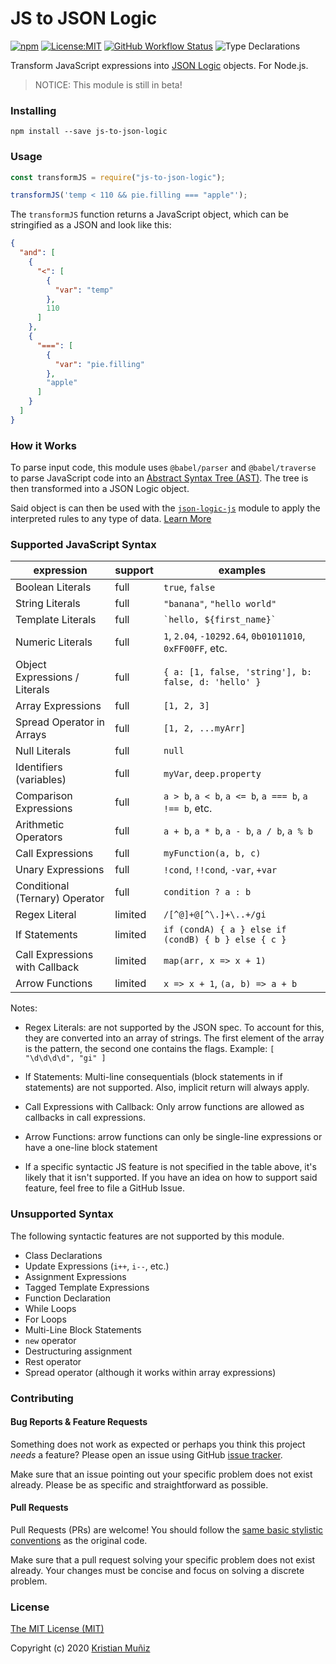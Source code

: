 # JS to JSON Logic

[![npm](https://img.shields.io/npm/v/js-to-json-logic.svg?style=flat-square)](https://npm.im/js-to-json-logic) [![License:MIT](https://img.shields.io/badge/license-MIT-blue.svg?style=flat-square)](http://opensource.org/licenses/MIT) [![GitHub Workflow Status](https://img.shields.io/github/workflow/status/krismuniz/js-to-json-logic/build?logo=github&logoColor=white&style=flat-square)](https://github.com/krismuniz/js-to-json-logic/actions?query=workflow%3Abuild) ![Type Declarations](https://img.shields.io/npm/types/js-to-json-logic.svg?style=flat-square)

Transform JavaScript expressions into [JSON Logic](http://jsonlogic.com) objects. For Node.js.

> NOTICE: This module is still in beta!

### Installing

```shell
npm install --save js-to-json-logic
```

### Usage

```js
const transformJS = require("js-to-json-logic");

transformJS('temp < 110 && pie.filling === "apple"');
```

The `transformJS` function returns a JavaScript object, which can be stringified as a JSON and look like this:

```json
{
  "and": [
    {
      "<": [
        {
          "var": "temp"
        },
        110
      ]
    },
    {
      "===": [
        {
          "var": "pie.filling"
        },
        "apple"
      ]
    }
  ]
}
```

### How it Works

To parse input code, this module uses `@babel/parser` and `@babel/traverse` to parse JavaScript code into an [Abstract Syntax Tree (AST)](https://en.wikipedia.org/wiki/Abstract_syntax_tree). The tree is then transformed into a JSON Logic object.

Said object is can then be used with the [`json-logic-js`](https://npmjs.com/package/json-logic-js) module to apply the interpreted rules to any type of data. [Learn More](http://jsonlogic.com)

### Supported JavaScript Syntax

| expression                     | support | examples                                                 |
| ------------------------------ | ------- | -------------------------------------------------------- |
| Boolean Literals               | full    | `true`, `false`                                          |
| String Literals                | full    | `"banana"`, `"hello world"`                              |
| Template Literals              | full    | <code>\`hello, \${first_name}\`</code>                   |
| Numeric Literals               | full    | `1`, `2.04`, `-10292.64`, `0b01011010`, `0xFF00FF`, etc. |
| Object Expressions / Literals  | full    | `{ a: [1, false, 'string'], b: false, d: 'hello' }`      |
| Array Expressions              | full    | `[1, 2, 3]`                                              |
| Spread Operator in Arrays      | full    | `[1, 2, ...myArr]`                                       |
| Null Literals                  | full    | `null`                                                   |
| Identifiers (variables)        | full    | `myVar`, `deep.property`                                 |
| Comparison Expressions         | full    | `a > b`, `a < b`, `a <= b`, `a === b`, `a !== b`, etc.   |
| Arithmetic Operators           | full    | `a + b`, `a * b`, `a - b`, `a / b`, `a % b`              |
| Call Expressions               | full    | `myFunction(a, b, c)`                                    |
| Unary Expressions              | full    | `!cond`, `!!cond`, `-var`, `+var`                        |
| Conditional (Ternary) Operator | full    | `condition ? a : b`                                      |
| Regex Literal                  | limited | `/[^@]+@[^\.]+\..+/gi`                                   |
| If Statements                  | limited | `if (condA) { a } else if (condB) { b } else { c }`      |
| Call Expressions with Callback | limited | `map(arr, x => x + 1)`                                   |
| Arrow Functions                | limited | `x => x + 1`, `(a, b) => a + b`                          |

Notes:

- Regex Literals: are not supported by the JSON spec. To account for this, they are converted into an array of strings. The first element of the array is the pattern, the second one contains the flags. Example: `[ "\d\d\d\d", "gi" ]`

- If Statements: Multi-line consequentials (block statements in if statements) are not supported. Also, implicit return will always apply.

- Call Expressions with Callback: Only arrow functions are allowed as callbacks in call expressions.

- Arrow Functions: arrow functions can only be single-line expressions or have a one-line block statement

- If a specific syntactic JS feature is not specified in the table above, it's likely that it isn't supported. If you have an idea on how to support said feature, feel free to file a GitHub Issue.

### Unsupported Syntax

The following syntactic features are not supported by this module.

- Class Declarations
- Update Expressions (`i++`, `i--`, etc.)
- Assignment Expressions
- Tagged Template Expressions
- Function Declaration
- While Loops
- For Loops
- Multi-Line Block Statements
- `new` operator
- Destructuring assignment
- Rest operator
- Spread operator (although it works within array expressions)

### Contributing

#### Bug Reports & Feature Requests

Something does not work as expected or perhaps you think this project _needs_ a feature? Please open an issue using GitHub [issue tracker](https://github.com/krismuniz/js-to-json-logic/issues/new).

Make sure that an issue pointing out your specific problem does not exist already. Please be as specific and straightforward as possible.

#### Pull Requests

Pull Requests (PRs) are welcome! You should follow the [same basic stylistic conventions](http://standardjs.com/rules.html) as the original code.

Make sure that a pull request solving your specific problem does not exist already. Your changes must be concise and focus on solving a discrete problem.

### License

[The MIT License (MIT)](/LICENSE)

Copyright (c) 2020 [Kristian Muñiz](https://www.krismuniz.com)
